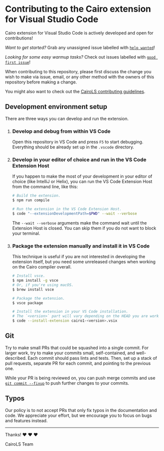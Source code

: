 # Contributing to the Cairo extension for Visual Studio Code

Cairo extension for Visual Studio Code is actively developed and open for contributions!

_Want to get started?_
Grab any unassigned issue labelled with [
`help wanted`](https://github.com/software-mansion/vscode-cairo/labels/help%20wanted)!

_Looking for some easy warmup tasks?_
Check out issues labelled with [
`good first issue`](https://github.com/software-mansion/vscode-cairo/labels/good%20first%20issue)!

When contributing to this repository, please first discuss the change you wish to make via issue,
email, or any other method with the owners of this repository before making a change.

You might also want to check out the
[CairoLS contributing guidelines](https://github.com/software-mansion/cairols/blob/main/CONTRIBUTING.md).

## Development environment setup

There are three ways you can develop and run the extension.

1. ### Develop and debug from within VS Code

   Open this repository in VS Code and press `F5` to start debugging.
   Everything should be already set up in the `.vscode` directory.

2. ### Develop in your editor of choice and run in the VS Code Extension Host

   If you happen to make the most of your development in your editor of choice (like IntelliJ or
   Helix), you can run the VS Code Extension Host from the command line, like this:

   ```sh
   # Build the extension.
   $ npm run compile

   # Run the extension in the VS Code Extension Host.
   $ code "--extensionDevelopmentPath=$PWD" --wait --verbose
   ```

   The `--wait --verbose` arguments make the command wait until the Extension Host is closed.
   You can skip them if you do not want to block your terminal.

3. ### Package the extension manually and install it in VS Code

   This technique is useful if you are not interested in developing the extension itself,
   but you need some unreleased changes when working on the Cairo compiler overall.

   ```sh
   # Install vsce.
   $ npm install -g vsce
   # Or, if you're using macOS.
   $ brew install vsce

   # Package the extension.
   $ vsce package

   # Install the extension in your VS Code installation.
   # The `<version>` part will vary depending on the HEAD you are working on.
   $ code --install-extension cairo1-<version>.vsix
   ```

## Git

Try to make small PRs that could be squashed into a single commit.
For larger work, try to make your commits small, self-contained, and well-described.
Each commit should pass lints and tests.
Then, set up a stack of pull requests, separate PR for each commit, and pointing to the previous
one.

While your PR is being reviewed on, you can push merge commits and use [
`git commit --fixup`](https://git-scm.com/docs/git-commit/2.32.0#Documentation/git-commit.txt---fixupamendrewordltcommitgt)
to push further changes to your commits.

## Typos

Our policy is to not accept PRs that only fix typos in the documentation and code.
We appreciate your effort, but we encourage you to focus on bugs and features instead.

---

Thanks! ❤️ ❤️ ❤️

CairoLS Team
